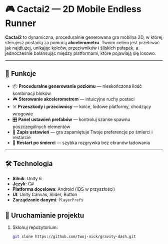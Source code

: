 # 🎮 Cactai2 — 2D Mobile Endless Runner

**Cactai2** to dynamiczna, proceduralnie generowana gra mobilna 2D, w której sterujesz postacią za pomocą **akcelerometru**. Twoim celem jest przetrwać jak najdłużej, unikając kolców, przeciwników i śliskich pułapek, a jednocześnie balansując między platformami, które pojawiają się losowo.

---

## 📱 Funkcje

- 📦 **Proceduralne generowanie poziomu** — nieskończona ilość kombinacji bloków
- 🎮 **Sterowanie akcelerometrem** — intuicyjne ruchy postaci
- ☠️ **Przeszkody i przeciwnicy** — kolce, lodowe platformy, chodzący wrogowie
- 🎛️ **Panel ustawień prefabów** — kontroluj szanse spawnu poszczególnych elementów
- 💾 **Zapis ustawień** — gra zapamiętuje Twoje preferencje po śmierci i restarcie
- 🔁 **Restart po śmierci** — szybka rozgrywka bez ekranów ładowania

---

## 🛠️ Technologia

- **Silnik**: Unity 6
- **Język**: C#
- **Platforma docelowa**: Android (iOS w przyszłości)
- **UI**: Unity Canvas, Slider, Button
- **Zarządzanie danymi**: `PlayerPrefs`



## 🧪 Uruchamianie projektu

1. Sklonuj repozytorium:
   ```bash
   git clone https://github.com/twoj-nick/gravity-dash.git
